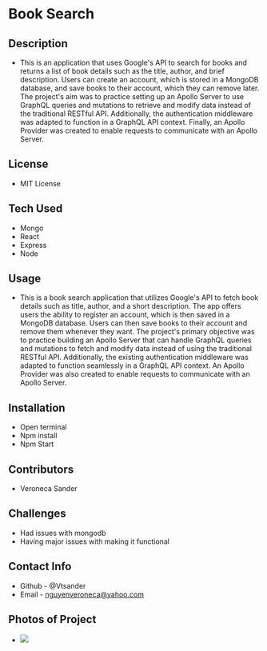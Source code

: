 # Book Search

## Description
 - This is an application that uses Google's API to search for books and returns a list of book details such as the title, author, and brief description. Users can create an account, which is stored in a MongoDB database, and save books to their account, which they can remove later. The project's aim was to practice setting up an Apollo Server to use GraphQL queries and mutations to retrieve and modify data instead of the traditional RESTful API. Additionally, the authentication middleware was adapted to function in a GraphQL API context. Finally, an Apollo Provider was created to enable requests to communicate with an Apollo Server.
## License 
 - MIT License
## Tech Used
 - Mongo
 - React
 - Express
 - Node
## Usage
 - This is a book search application that utilizes Google's API to fetch book details such as title, author, and a short description. The app offers users the ability to register an account, which is then saved in a MongoDB database. Users can then save books to their account and remove them whenever they want. The project's primary objective was to practice building an Apollo Server that can handle GraphQL queries and mutations to fetch and modify data instead of using the traditional RESTful API. Additionally, the existing authentication middleware was adapted to function seamlessly in a GraphQL API context. An Apollo Provider was also created to enable requests to communicate with an Apollo Server.
## Installation
 - Open terminal
 - Npm install
 - Npm Start
## Contributors
 - Veroneca Sander
## Challenges
 - Had issues with mongodb
 - Having major issues with making it functional
## Contact Info
 - Github - @Vtsander
 - Email - nguyenveroneca@yahoo.com
## Photos of Project
 - <img src="./Assets/.png">

